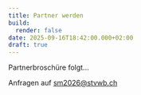 ```yaml
---
title: Partner werden
build:
  render: false
date: 2025-09-16T18:42:00.000+02:00
draft: true
---
```

Partnerbroschüre folgt... 

Anfragen auf sm2026@stvwb.ch

